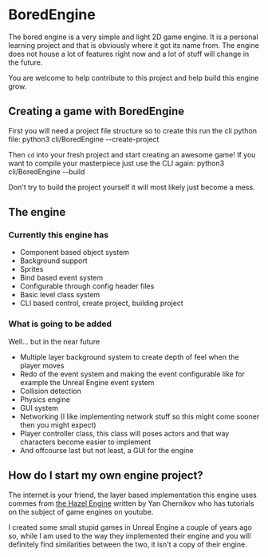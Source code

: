 # BoredEngine
The bored engine is a very simple and light 2D game engine. It is a personal
learning project and that is obviously where it got its name from. 
The engine does not house a lot of features right now and a lot of stuff will
change in the future.

You are welcome to help contribute to this project and help build this engine
grow. 

## Creating a game with BoredEngine
First you will need a project file structure so to create this run the 
cli python file:
    python3 cli/BoredEngine --create-project <yourprojectnamehere> <yourprojectpathhere>

Then `cd` into your fresh project and start creating an awesome game!
If you want to compile your masterpiece just use the CLI again:
    python3 cli/BoredEngine --build <yourprojectpathhere>

Don't try to build the project yourself it will most likely just become a mess.

## The engine

### Currently this engine has
- Component based object system
- Background support
- Sprites
- Bind based event system
- Configurable through config header files
- Basic level class system
- CLI based control, create project, building project

### What is going to be added
Well... but in the near future 
- Multiple layer background system to create depth of feel when the player moves
- Redo of the event system and making the event configurable 
  like for example the Unreal Engine event system
- Collision detection
- Physics engine
- GUI system
- Networking (I like implementing network stuff so this might come sooner 
  then you might expect)
- Player controller class, this class will poses actors and that way 
  characters become easier to implement
- And offcourse last but not least, a GUI for the engine

## How do I start my own engine project?
The internet is your friend, the layer based implementation this engine
uses commes from [the Hazel Engine](https://github.com/TheCherno/Hazel) written by Yan Chernikov
who has tutorials on the subject of game engines on youtube.

I created some small stupid games in Unreal Engine a couple of years ago
so, while I am used to the way they implemented their engine and you will
definitely find similarities between the two, it isn't a copy of their engine.